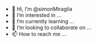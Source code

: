 - 👋 Hi, I’m @simonMiraglia
- 👀 I’m interested in ...
- 🌱 I’m currently learning ...
- 💞️ I’m looking to collaborate on ...
- 📫 How to reach me ...

<!---
simonMiraglia/simonMiraglia is a ✨ special ✨ repository because its `README.md` (this file) appears on your GitHub profile.
You can click the Preview link to take a look at your changes.
--->
